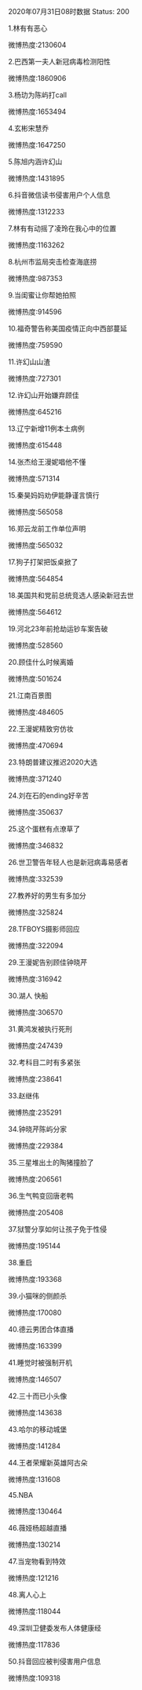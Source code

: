 2020年07月31日08时数据
Status: 200

1.林有有恶心

微博热度:2130604

2.巴西第一夫人新冠病毒检测阳性

微博热度:1860906

3.杨玏为陈屿打call

微博热度:1653494

4.玄彬宋慧乔

微博热度:1647250

5.陈旭内涵许幻山

微博热度:1431895

6.抖音微信读书侵害用户个人信息

微博热度:1312233

7.林有有动摇了凌玲在我心中的位置

微博热度:1163262

8.杭州市监局突击检查海底捞

微博热度:987353

9.当闺蜜让你帮她拍照

微博热度:914596

10.福奇警告称美国疫情正向中西部蔓延

微博热度:759590

11.许幻山山渣

微博热度:727301

12.许幻山开始嫌弃顾佳

微博热度:645216

13.辽宁新增11例本土病例

微博热度:615448

14.张杰给王漫妮唱他不懂

微博热度:571314

15.秦昊妈妈劝伊能静谨言慎行

微博热度:565058

16.郑云龙前工作单位声明

微博热度:565032

17.狗子打架把饭桌掀了

微博热度:564854

18.美国共和党前总统竞选人感染新冠去世

微博热度:564612

19.河北23年前抢劫运钞车案告破

微博热度:528560

20.顾佳什么时候离婚

微博热度:501624

21.江南百景图

微博热度:484605

22.王漫妮精致穷仿妆

微博热度:470694

23.特朗普建议推迟2020大选

微博热度:371240

24.刘在石的ending好辛苦

微博热度:350637

25.这个蛋糕有点潦草了

微博热度:346832

26.世卫警告年轻人也是新冠病毒易感者

微博热度:332539

27.教养好的男生有多加分

微博热度:325824

28.TFBOYS摄影师回应

微博热度:322094

29.王漫妮告别顾佳钟晓芹

微博热度:316942

30.湖人 快船

微博热度:306570

31.黄鸿发被执行死刑

微博热度:247439

32.考科目二时有多紧张

微博热度:238641

33.赵继伟

微博热度:235291

34.钟晓芹陈屿分家

微博热度:229384

35.三星堆出土的陶猪撞脸了

微博热度:206561

36.生气鸭变回唐老鸭

微博热度:205408

37.狱警分享如何让孩子免于性侵

微博热度:195144

38.重启

微博热度:193368

39.小猫咪的侧颜杀

微博热度:170080

40.德云男团合体直播

微博热度:163399

41.睡觉时被强制开机

微博热度:146507

42.三十而已小头像

微博热度:143638

43.哈尔的移动城堡

微博热度:141284

44.王者荣耀新英雄阿古朵

微博热度:131608

45.NBA

微博热度:130464

46.薇娅杨超越直播

微博热度:130214

47.当宠物看到特效

微博热度:121216

48.离人心上

微博热度:118044

49.深圳卫健委发布人体健康经

微博热度:117836

50.抖音回应被判侵害用户信息

微博热度:109318

